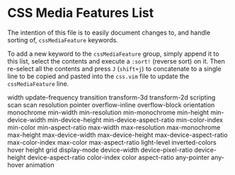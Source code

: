 # CSS Media Features List

The intention of this file is to easily document changes to, and handle sorting
of, `cssMediaFeature` keywords.

To add a new keyword to the `cssMediaFeature` group, simply append it to this
list, select the contents and execute a `:sort!` (reverse sort) on it.  Then
re-select all the contents and press `J` (`shift+j`) to concatenate to a single
line to be copied and pasted into the `css.vim` file to update the
`cssMediaFeature` line.

width
update-frequency
transition
transform-3d
transform-2d
scripting
scan
scan
resolution
pointer
overflow-inline
overflow-block
orientation
monochrome
min-width
min-resolution
min-monochrome
min-height
min-device-width
min-device-height
min-device-aspect-ratio
min-color-index
min-color
min-aspect-ratio
max-width
max-resolution
max-monochrome
max-height
max-device-width
max-device-height
max-device-aspect-ratio
max-color-index
max-color
max-aspect-ratio
light-level
inverted-colors
hover
height
grid
display-mode
device-width
device-pixel-ratio
device-height
device-aspect-ratio
color-index
color
aspect-ratio
any-pointer
any-hover
animation
